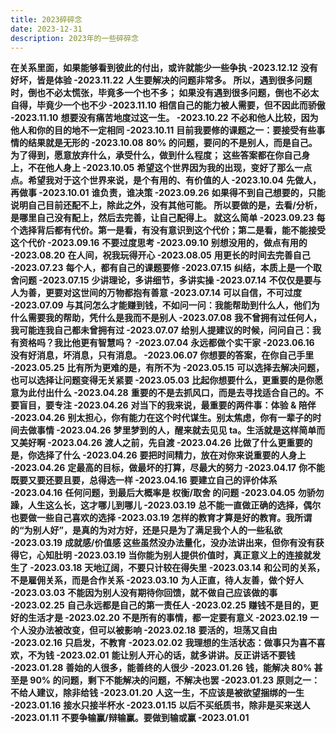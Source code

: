 ```yaml
---
title: 2023碎碎念
date: 2023-12-31
description: 2023年的一些碎碎念
---
```


<a className="block h-full rounded-lg border border-gray-700 p-4 hover:border-pink-600">
  <strong className="font-medium text-white">在关系里面，如果能够看到彼此的付出，或许就能少一些争执 -2023.12.12</strong>
</a>
     
<a className="block h-full rounded-lg border border-gray-700 p-4 hover:border-pink-600">
  <strong className="font-medium text-white">没有好坏，皆是体验 -2023.11.22</strong>
</a>
   
<a className="block h-full rounded-lg border border-gray-700 p-4 hover:border-pink-600">
  <strong className="font-medium text-white">人生要解决的问题非常多。
    所以，遇到很多问题时，倒也不必太慌张，毕竟多一个也不多；
    如果没有遇到很多问题，倒也不必太自得，毕竟少一个也不少 -2023.11.10</strong>
</a>

<a className="block h-full rounded-lg border border-gray-700 p-4 hover:border-pink-600">
  <strong className="font-medium text-white">相信自己的能力被人需要，但不因此而骄傲 -2023.11.10</strong>
</a>

<a className="block h-full rounded-lg border border-gray-700 p-4 hover:border-pink-600">
  <strong className="font-medium text-white">想要没有痛苦地度过这一生。 -2023.10.22</strong>
</a>

<a className="block h-full rounded-lg border border-gray-700 p-4 hover:border-pink-600">
  <strong className="font-medium text-white">不必和他人比较，因为他人和你的目的地不一定相同 -2023.10.11</strong>
</a>

<a className="block h-full rounded-lg border border-gray-700 p-4 hover:border-pink-600">
  <strong className="font-medium text-white">目前我要修的课题之一：要接受有些事情的结果就是无形的 -2023.10.08</strong>
</a>

<a className="block h-full rounded-lg border border-gray-700 p-4 hover:border-pink-600">
  <strong className="font-medium text-white">80% 的问题，要问的不是别人，而是自己。
    为了得到，愿意放弃什么，承受什么，做到什么程度；
    这些答案都在你自己身上，不在他人身上 -2023.10.05</strong>
</a>

<a className="block h-full rounded-lg border border-gray-700 p-4 hover:border-pink-600">
  <strong className="font-medium text-white">希望这个世界因为我的出现，变好了那么一点点。希望我对于这个世界来说，是个有用的、有价值的人 -2023.10.04</strong>
</a>

<a className="block h-full rounded-lg border border-gray-700 p-4 hover:border-pink-600">
  <strong className="font-medium text-white">先做人，再做事 -2023.10.01</strong>
</a>

<a className="block h-full rounded-lg border border-gray-700 p-4 hover:border-pink-600">
  <strong className="font-medium text-white">谁负责，谁决策 -2023.09.26</strong>
</a>

<a className="block h-full rounded-lg border border-gray-700 p-4 hover:border-pink-600">
  <strong className="font-medium text-white">如果得不到自己想要的，只能说明自己目前还配不上，除此之外，没有其他可能。
    所以要做的是，去看/分析，是哪里自己没有配上，然后去完善，让自己配得上。
    就这么简单 -2023.09.23</strong>
</a>

<a className="block h-full rounded-lg border border-gray-700 p-4 hover:border-pink-600">
  <strong className="font-medium text-white">每个选择背后都有代价。第一是看，有没有意识到这个代价；第二是看，能不能接受这个代价 -2023.09.16</strong>
</a>

<a className="block h-full rounded-lg border border-gray-700 p-4 hover:border-pink-600">
  <strong className="font-medium text-white">不要过度思考 -2023.09.10</strong>
</a>

<a className="block h-full rounded-lg border border-gray-700 p-4 hover:border-pink-600">
  <strong className="font-medium text-white">别想没用的，做点有用的 -2023.08.20</strong>
</a>

<a className="block h-full rounded-lg border border-gray-700 p-4 hover:border-pink-600">
  <strong className="font-medium text-white"> 在人间，祝我玩得开心 -2023.08.05</strong>
</a>

<a className="block h-full rounded-lg border border-gray-700 p-4 hover:border-pink-600">
  <strong className="font-medium text-white">用更长的时间去完善自己 -2023.07.23</strong>
</a>

<a className="block h-full rounded-lg border border-gray-700 p-4 hover:border-pink-600">
  <strong className="font-medium text-white"> 每个人，都有自己的课题要修 -2023.07.15</strong>
</a>

<a className="block h-full rounded-lg border border-gray-700 p-4 hover:border-pink-600">
  <strong className="font-medium text-white">纠结，本质上是一个取舍问题 -2023.07.15</strong>
</a>

<a className="block h-full rounded-lg border border-gray-700 p-4 hover:border-pink-600">
  <strong className="font-medium text-white">少讲理论，多讲细节，多讲实操 -2023.07.14</strong>
</a>

<a className="block h-full rounded-lg border border-gray-700 p-4 hover:border-pink-600">
  <strong className="font-medium text-white">不仅仅是要与人为善，更要对这世间的万物都抱有善意 -2023.07.14</strong>
</a>

<a className="block h-full rounded-lg border border-gray-700 p-4 hover:border-pink-600">
  <strong className="font-medium text-white">可以自信，不可过度 -2023.07.09</strong>
</a>

<a className="block h-full rounded-lg border border-gray-700 p-4 hover:border-pink-600">
  <strong className="font-medium text-white">与其问怎么才能赚到钱，不如问一问：我能帮助到什么人，他们为什么需要我的帮助，凭什么是我而不是别人 -2023.07.08</strong>
</a>

<a className="block h-full rounded-lg border border-gray-700 p-4 hover:border-pink-600">
  <strong className="font-medium text-white">我不曾拥有过任何人，我可能连我自己都未曾拥有过 -2023.07.07</strong>
</a>

<a className="block h-full rounded-lg border border-gray-700 p-4 hover:border-pink-600">
  <strong className="font-medium text-white">给别人提建议的时候，问问自己：我有资格吗？我比他更有智慧吗？ -2023.07.04</strong>
</a>

<a className="block h-full rounded-lg border border-gray-700 p-4 hover:border-pink-600">
  <strong className="font-medium text-white">永远都做个实干家 -2023.06.16</strong>
</a>

<a className="block h-full rounded-lg border border-gray-700 p-4 hover:border-pink-600">
  <strong className="font-medium text-white">没有好消息，坏消息，只有消息。 -2023.06.07</strong>
</a>

<a className="block h-full rounded-lg border border-gray-700 p-4 hover:border-pink-600">
  <strong className="font-medium text-white">你想要的答案，在你自己手里 -2023.05.25</strong>
</a>

<a className="block h-full rounded-lg border border-gray-700 p-4 hover:border-pink-600">
  <strong className="font-medium text-white">比有所为更难的是，有所不为 -2023.05.15</strong>
</a>

<a className="block h-full rounded-lg border border-gray-700 p-4 hover:border-pink-600">
  <strong className="font-medium text-white">可以选择去解决问题，也可以选择让问题变得无关紧要 -2023.05.03</strong>
</a>

<a className="block h-full rounded-lg border border-gray-700 p-4 hover:border-pink-600">
  <strong className="font-medium text-white">比起你想要什么，更重要的是你愿意为此付出什么 -2023.04.28</strong>
</a>

<a className="block h-full rounded-lg border border-gray-700 p-4 hover:border-pink-600">
  <strong className="font-medium text-white">重要的不是去抓风口，而是去寻找适合自己的。不要盲目，要专注 -2023.04.26</strong>
</a>

<a className="block h-full rounded-lg border border-gray-700 p-4 hover:border-pink-600">
  <strong className="font-medium text-white">对当下的我来说，最重要的两件事：体验 & 陪伴 -2023.04.26</strong>
</a>

<a className="block h-full rounded-lg border border-gray-700 p-4 hover:border-pink-600">
  <strong className="font-medium text-white">别太担心，你有能力在这个时代谋生。别太焦虑，你有一辈子的时间去做事情 -2023.04.26</strong>
</a>

<a className="block h-full rounded-lg border border-gray-700 p-4 hover:border-pink-600">
  <strong className="font-medium text-white">梦里梦到的人，醒来就去见见 ta。生活就是这样简单而又美好啊 -2023.04.26</strong>
</a>

<a className="block h-full rounded-lg border border-gray-700 p-4 hover:border-pink-600">
  <strong className="font-medium text-white">渡人之前，先自渡 -2023.04.26</strong>
</a>

<a className="block h-full rounded-lg border border-gray-700 p-4 hover:border-pink-600">
  <strong className="font-medium text-white">比做了什么更重要的是，你选择了什么 -2023.04.26</strong>
</a>

<a className="block h-full rounded-lg border border-gray-700 p-4 hover:border-pink-600">
  <strong className="font-medium text-white">要把时间精力，放在对你来说重要的人身上 -2023.04.26</strong>
</a>
  
<a className="block h-full rounded-lg border border-gray-700 p-4 hover:border-pink-600">
  <strong className="font-medium text-white">定最高的目标，做最坏的打算，尽最大的努力 -2023.04.17</strong>
</a>

<a className="block h-full rounded-lg border border-gray-700 p-4 hover:border-pink-600">
  <strong className="font-medium text-white">你不能既要又要还要且要，总得选一样 -2023.04.16</strong>
</a>

<a className="block h-full rounded-lg border border-gray-700 p-4 hover:border-pink-600">
  <strong className="font-medium text-white">要建立自己的评价体系 -2023.04.16</strong>
</a>

<a className="block h-full rounded-lg border border-gray-700 p-4 hover:border-pink-600">
  <strong className="font-medium text-white">任何问题，到最后大概率是 权衡/取舍 的问题 -2023.04.05</strong>
</a>

<a className="block h-full rounded-lg border border-gray-700 p-4 hover:border-pink-600">
  <strong className="font-medium text-white">勿骄勿躁，人生这么长，这才哪儿到哪儿 -2023.03.19</strong>
</a>

<a className="block h-full rounded-lg border border-gray-700 p-4 hover:border-pink-600">
  <strong className="font-medium text-white">总不能一直做正确的选择，偶尔也要做一些自己喜欢的选择 -2023.03.19</strong>
</a>
   
<a className="block h-full rounded-lg border border-gray-700 p-4 hover:border-pink-600">
  <strong className="font-medium text-white">怎样的教育才算是好的教育。我所谓的“为别人好”，是真的为对方好，还是只是为了满足我个人的一些私欲 -2023.03.19</strong>
</a>
   
<a className="block h-full rounded-lg border border-gray-700 p-4 hover:border-pink-600">
  <strong className="font-medium text-white">成就感/价值感 这些虽然没办法量化，没办法讲出来，但你有没有获得它，心知肚明 -2023.03.19</strong>
</a>
  
<a className="block h-full rounded-lg border border-gray-700 p-4 hover:border-pink-600">
  <strong className="font-medium text-white">当你能为别人提供价值时，真正意义上的连接就发生了 -2023.03.18</strong>
</a>

<a className="block h-full rounded-lg border border-gray-700 p-4 hover:border-pink-600">
  <strong className="font-medium text-white">天地辽阔，不要只计较在得失里 -2023.03.14</strong>
</a>
   
<a className="block h-full rounded-lg border border-gray-700 p-4 hover:border-pink-600">
  <strong className="font-medium text-white"> 和公司的关系，不是雇佣关系，而是合作关系 -2023.03.10</strong>
</a>
  
<a className="block h-full rounded-lg border border-gray-700 p-4 hover:border-pink-600">
  <strong className="font-medium text-white">为人正直，待人友善，做个好人 -2023.03.03</strong>
</a>
 
<a className="block h-full rounded-lg border border-gray-700 p-4 hover:border-pink-600">
  <strong className="font-medium text-white">不能因为别人没有期待你回馈，就不做自己应该做的事 -2023.02.25</strong>
</a>

<a className="block h-full rounded-lg border border-gray-700 p-4 hover:border-pink-600">
  <strong className="font-medium text-white">自己永远都是自己的第一责任人 -2023.02.25</strong>
</a>

<a className="block h-full rounded-lg border border-gray-700 p-4 hover:border-pink-600">
  <strong className="font-medium text-white">赚钱不是目的，更好的生活才是 -2023.02.20</strong>
</a>

<a className="block h-full rounded-lg border border-gray-700 p-4 hover:border-pink-600">
  <strong className="font-medium text-white">不是所有的事情，都一定要有意义 -2023.02.19</strong>
</a>

<a className="block h-full rounded-lg border border-gray-700 p-4 hover:border-pink-600">
  <strong className="font-medium text-white">一个人没办法被改变，但可以被影响 -2023.02.18</strong>
</a>

<a className="block h-full rounded-lg border border-gray-700 p-4 hover:border-pink-600">
  <strong className="font-medium text-white">要活的，坦荡又自由 -2023.02.16</strong>
</a>

<a className="block h-full rounded-lg border border-gray-700 p-4 hover:border-pink-600">
  <strong className="font-medium text-white">只启发，不教育 -2023.02.02</strong>
</a>

<a className="block h-full rounded-lg border border-gray-700 p-4 hover:border-pink-600">
  <strong className="font-medium text-white">我理想的生活状态：做事只为喜不喜欢，不为钱 -2023.02.01</strong>
</a>

<a className="block h-full rounded-lg border border-gray-700 p-4 hover:border-pink-600">
  <strong className="font-medium text-white"> 能让别人开心的话，就多讲讲。反正讲话不要钱 -2023.01.28</strong>
</a>

<a className="block h-full rounded-lg border border-gray-700 p-4 hover:border-pink-600">
  <strong className="font-medium text-white">善始的人很多，能善终的人很少 -2023.01.26</strong>
</a>

<a className="block h-full rounded-lg border border-gray-700 p-4 hover:border-pink-600">
  <strong className="font-medium text-white">钱，能解决 80% 甚至是 90% 的问题，剩下不能解决的问题，不解决也罢 -2023.01.23</strong>
</a>

<a className="block h-full rounded-lg border border-gray-700 p-4 hover:border-pink-600">
  <strong className="font-medium text-white">原则之一：不给人建议，除非给钱 -2023.01.20</strong>
</a>

<a className="block h-full rounded-lg border border-gray-700 p-4 hover:border-pink-600">
  <strong className="font-medium text-white">人这一生，不应该是被欲望捆绑的一生 -2023.01.16</strong>
</a>

<a className="block h-full rounded-lg border border-gray-700 p-4 hover:border-pink-600">
  <strong className="font-medium text-white">接水只接半杯水 -2023.01.15</strong>
</a>

<a className="block h-full rounded-lg border border-gray-700 p-4 hover:border-pink-600">
  <strong className="font-medium text-white">以后不买纸质书，除非是买来送人 -2023.01.11</strong>
</a>

<a className="block h-full rounded-lg border border-gray-700 p-4 hover:border-pink-600">
  <strong className="font-medium text-white">不要争输赢/辩输赢。要做到输或赢 -2023.01.01</strong>
</a>